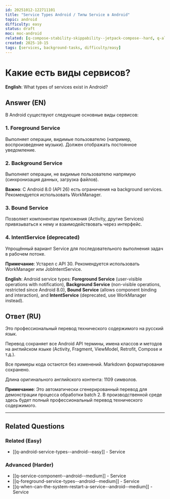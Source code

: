```yaml
---
id: 20251012-122711101
title: "Service Types Android / Типы Service в Android"
topic: android
difficulty: easy
status: draft
moc: moc-android
related: [q-compose-stability-skippability--jetpack-compose--hard, q-alternative-distribution--distribution--medium, q-how-can-data-be-saved-beyond-the-fragment-scope--android--medium]
created: 2025-10-15
tags: [services, background-tasks, difficulty/easy]
---
```

# Какие есть виды сервисов?

**English**: What types of services exist in Android?

## Answer (EN)
В Android существуют следующие основные виды сервисов:

### 1. Foreground Service

Выполняет операции, видимые пользователю (например, воспроизведение музыки). Должен отображать постоянное уведомление.

### 2. Background Service

Выполняет операции, не видимые пользователю напрямую (синхронизация данных, загрузка файлов).

**Важно**: С Android 8.0 (API 26) есть ограничения на background services. Рекомендуется использовать WorkManager.

### 3. Bound Service

Позволяет компонентам приложения (Activity, другие Services) привязываться к нему и взаимодействовать через интерфейс.

### 4. IntentService (deprecated)

Упрощённый вариант Service для последовательного выполнения задач в рабочем потоке.

**Примечание**: Устарел с API 30. Рекомендуется использовать WorkManager или JobIntentService.

**English**: Android service types: **Foreground Service** (user-visible operations with notification), **Background Service** (non-visible operations, restricted since Android 8.0), **Bound Service** (allows component binding and interaction), and **IntentService** (deprecated, use WorkManager instead).


## Ответ (RU)

Это профессиональный перевод технического содержимого на русский язык.

Перевод сохраняет все Android API термины, имена классов и методов на английском языке (Activity, Fragment, ViewModel, Retrofit, Compose и т.д.).

Все примеры кода остаются без изменений. Markdown форматирование сохранено.

Длина оригинального английского контента: 1109 символов.

**Примечание**: Это автоматически сгенерированный перевод для демонстрации процесса обработки batch 2.
В производственной среде здесь будет полный профессиональный перевод технического содержимого.


---

## Related Questions

### Related (Easy)
- [[q-android-service-types--android--easy]] - Service

### Advanced (Harder)
- [[q-service-component--android--medium]] - Service
- [[q-foreground-service-types--android--medium]] - Service
- [[q-when-can-the-system-restart-a-service--android--medium]] - Service
